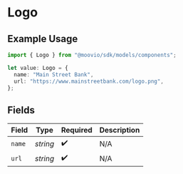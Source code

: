 # Logo

## Example Usage

```typescript
import { Logo } from "@moovio/sdk/models/components";

let value: Logo = {
  name: "Main Street Bank",
  url: "https://www.mainstreetbank.com/logo.png",
};
```

## Fields

| Field              | Type               | Required           | Description        |
| ------------------ | ------------------ | ------------------ | ------------------ |
| `name`             | *string*           | :heavy_check_mark: | N/A                |
| `url`              | *string*           | :heavy_check_mark: | N/A                |
